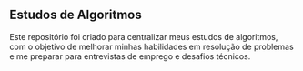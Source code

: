 ## Estudos de Algoritmos
Este repositório foi criado para centralizar meus estudos de algoritmos, com o objetivo de melhorar minhas habilidades em resolução de problemas e me preparar para entrevistas de emprego e desafios técnicos.
